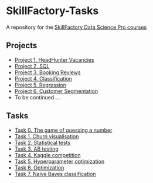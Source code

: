 # SkillFactory-Tasks
A repository for the [SkillFactory Data Science Pro courses](https://skillfactory.ru/data-scientist-pro)

## Projects
* [Project 1. HeadHunter Vacancies](https://github.com/DKudryavtsev/SkillFactory-Tasks/tree/main/Project_1-HeadHunterVacancies)
* [Project 2. SQL](https://docs.google.com/document/d/1FteBms0UFoco8gaYCQrIMf9E_VTQlWECn58hL1jbnMM/edit?usp=sharing)
* [Project 3. Booking Reviews](https://github.com/DKudryavtsev/SkillFactory-Tasks/tree/main/Project_3-BookingReviews)
* [Project 4. Classification](https://github.com/DKudryavtsev/SkillFactory-Tasks/tree/main/Project_4-Classification)
* [Project 5. Regression](https://github.com/DKudryavtsev/SkillFactory-Tasks/tree/main/Project_5-Regression)
* [Project 6. Customer Segmentation](https://github.com/DKudryavtsev/SkillFactory-Tasks/tree/main/Project_6-CustomerSegmentation)
* To be continued ...

## Tasks
* [Task 0. The game of guessing a number](https://github.com/DKudryavtsev/SkillFactory-Tasks/tree/main/task_00-guess_number)
* [Task 1. Churn visualisation](https://github.com/DKudryavtsev/SkillFactory-Tasks/tree/main/task_01-churn_visualisation)
* [Task 2. Statistical tests](https://github.com/DKudryavtsev/SkillFactory-Tasks/tree/main/task_02-statistical_tests)
* [Task 3. AB testing](https://github.com/DKudryavtsev/SkillFactory-Tasks/tree/main/task_02-statistical_tests)
* [Task 4. Kaggle competition](https://www.kaggle.com/code/dkudryavtsev/lightautoml-solution-dk)
* [Task 5. Hyperparameter optimization](https://github.com/DKudryavtsev/SkillFactory-Tasks/tree/main/task_05-hyperparameter_opt)
* [Task 6. Optimization](https://github.com/DKudryavtsev/SkillFactory-Tasks/tree/main/task_06-optimization)
* [Task 7. Naive Bayes classification](https://github.com/DKudryavtsev/SkillFactory-Tasks/tree/main/task_07-naive_bayes_classif)
